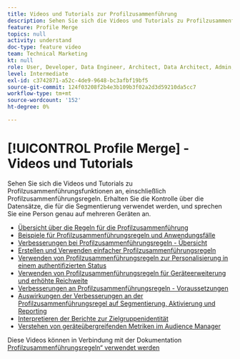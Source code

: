 ```yaml
---
title: Videos und Tutorials zur Profilzusammenführung
description: Sehen Sie sich die Videos und Tutorials zu Profilzusammenführungsfunktionen an, einschließlich Profilzusammenführungsregeln. Erhalten Sie die Kontrolle über die Datensätze, die für die Segmentierung verwendet werden, und sprechen Sie eine Person genau auf mehreren Geräten an.
feature: Profile Merge
topics: null
activity: understand
doc-type: feature video
team: Technical Marketing
kt: null
role: User, Developer, Data Engineer, Architect, Data Architect, Admin, Leader
level: Intermediate
exl-id: c3742871-a52c-4de9-9648-bc3afbf19bf5
source-git-commit: 124f03208f2b4e3b109b3f02a2d3d59210da5cc7
workflow-type: tm+mt
source-wordcount: '152'
ht-degree: 0%

---
```


# [!UICONTROL Profile Merge] - Videos und Tutorials

Sehen Sie sich die Videos und Tutorials zu Profilzusammenführungsfunktionen an, einschließlich Profilzusammenführungsregeln. Erhalten Sie die Kontrolle über die Datensätze, die für die Segmentierung verwendet werden, und sprechen Sie eine Person genau auf mehreren Geräten an.

* [Übersicht über die Regeln für die Profilzusammenführung](overview-of-profile-merge-rules.md)
* [Beispiele für Profilzusammenführungsregeln und Anwendungsfälle](profile-merge-rule-examples-and-use-cases.md)
* [Verbesserungen bei Profilzusammenführungsregeln - Übersicht](overview-of-profile-merge-rule-enhancements.md)
* [Erstellen und Verwenden einfacher Profilzusammenführungsregeln](creating-and-using-simple-profile-merge-rules.md)
* [Verwenden von Profilzusammenführungsregeln zur Personalisierung in einem authentifizierten Status](using-profile-merge-rules-to-personalize-in-an-authenticated-state.md)
* [Verwenden von Profilzusammenführungsregeln für Geräteerweiterung und erhöhte Reichweite](using-profile-merge-rules-for-device-extension-and-increased-reach.md)
* [Verbesserungen an Profilzusammenführungsregeln - Voraussetzungen](profile-merge-rule-enhancements-pre-requisites.md)
* [Auswirkungen der Verbesserungen an der Profilzusammenführungsregel auf Segmentierung, Aktivierung und Reporting](how-profile-merge-rule-enhancements-impact-segmentation-activation-and-reporting.md)
* [Interpretieren der Berichte zur Zielgruppenidentität](interpret-audience-identity-reporting.md)
* [Verstehen von geräteübergreifenden Metriken im Audience Manager](understanding-cross-device-metrics-in-audience-manager.md)

Diese Videos können in Verbindung mit der Dokumentation [Profilzusammenführungsregeln“ verwendet werden](https://experienceleague.adobe.com/docs/audience-manager/user-guide/features/profile-merge-rules/merge-rules-overview.html)
